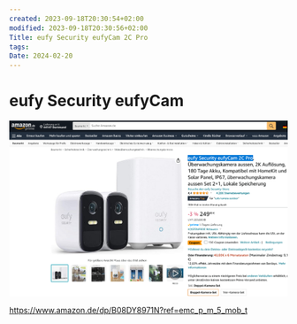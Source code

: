 ```yaml
---
created: 2023-09-18T20:30:54+02:00
modified: 2023-09-18T20:30:56+02:00
Title: eufy Security eufyCam 2C Pro
tags: 
Date: 2024-02-20
---
```


# eufy Security eufyCam

![](_asset/2023-09-18-20-30-54_webcam_image_1.png)

https://www.amazon.de/dp/B08DY8971N?ref=emc_p_m_5_mob_t
